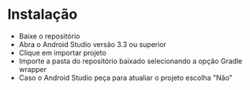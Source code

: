 # Instalação

* Baixe o repositório 
* Abra o Android Studio versão 3.3 ou superior
* Clique em importar projeto
* Importe a pasta do repositório baixado selecionando a opção Gradle wrapper
* Caso o Android Studio peça para atualiar o projeto escolha "Não" 
